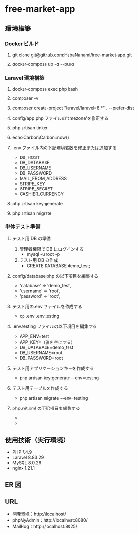 # free-market-app

## 環境構築

### Docker ビルド

1. git clone git@github.com:HabaNanami/free-market-app.git

2. docker-compose up -d --build

### Laravel 環境構築

1. docker-compose exec php bash

2. composer -v

3. composer create-project "laravel/laravel=8.\*" . --prefer-dist

4. config/app.php ファイルの'timezone'を修正する

5. php artisan tinker

6. echo Carbon\Carbon::now()

7. .env ファイル内の下記環境変数を修正または追加する

   - DB_HOST
   - DB_DATABASE
   - DB_USERNAME
   - DB_PASSWORD
   - MAIL_FROM_ADDRESS
   - STRIPE_KEY
   - STRIPE_SECRET
   - CASHIER_CURRENCY

8. php artisan key:generate

9. php artisan migrate

### 単体テスト準備

1. テスト用 DB の準備

   1. 管理者権限で DB にログインする
      - mysql -u root -p
   2. テスト用 DB の作成
      - CREATE DATABASE demo_test;

2. config/database.php の以下項目を編集する

   - 'database' => 'demo_test',
   - 'username' => 'root',
   - 'password' => 'root',

3. テスト用の.env ファイルを作成する

   - cp .env .env.testing

4. .env.testing ファイルの以下項目を編集する

   - APP_ENV=test
   - APP_KEY=（値を空にする）
   - DB_DATABASE=demo_test
   - DB_USERNAME=root
   - DB_PASSWORD=root

5. テスト用アプリケーションキーを作成する

   - php artisan key:generate --env=testing

6. テスト用テーブルを作成する

   - php artisan migrate --env=testing

7. phpunit.xml の下記項目を編集する
   - <server name="DB_CONNECTION" value="mysql_test"/>
   - <server name="DB_DATABASE" value="demo_test"/>

## 使用技術（実行環境）

- PHP 7.4.9
- Laravel 8.83.29
- MySQL 8.0.26
- nginx 1.21.1

## ER 図

## URL

- 開発環境：http://localhost/
- phpMyAdmin：http://localhost:8080/
- MailHog：http://localhost:8025/
